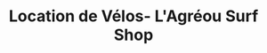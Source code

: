---
title: "Location de Vélos- L'Agréou Surf Shop"
url: /seignosse/location-de-velos-lagreou-surf-shop/
shop: Fahrrad
---